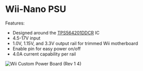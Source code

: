 # Wii-Nano PSU
Features: 
- Designed around the [TPS564201DDCR](https://www.ti.com/lit/ds/symlink/tps564201.pdf?HQS=dis-dk-null-digikeymode-dsf-pf-null-wwe&ts=1701724916653&ref_url=https%253A%252F%252Fwww.ti.com%252Fgeneral%252Fdocs%252Fsuppproductinfo.tsp%253FdistId%253D10%2526gotoUrl%253Dhttps%253A%252F%252Fwww.ti.com%252Flit%252Fgpn%252Ftps564201) IC
- 4.5-17V input
- 1.0V, 1.15V, and 3.3V output rail for trimmed Wii motherboard
- Enable pin for easy power on/off
- 4.0A current capability per rail
  
![Wii Custom Power Board (Rev 1 4)](https://github.com/ArminAustin200/Wii-Nano-Project/assets/145053354/05e121ec-a3d3-4263-b9a4-b021d2add86a)

